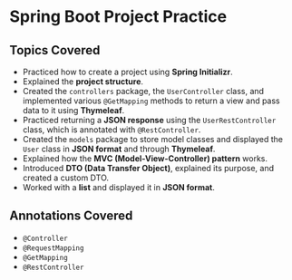 # Spring Boot Project Practice  

## Topics Covered  

- Practiced how to create a project using **Spring Initializr**.  
- Explained the **project structure**.  
- Created the `controllers` package, the `UserController` class, and implemented various `@GetMapping` methods to return a view and pass data to it using **Thymeleaf**.  
- Practiced returning a **JSON response** using the `UserRestController` class, which is annotated with `@RestController`.  
- Created the `models` package to store model classes and displayed the `User` class in **JSON format** and through **Thymeleaf**.  
- Explained how the **MVC (Model-View-Controller) pattern** works.  
- Introduced **DTO (Data Transfer Object)**, explained its purpose, and created a custom DTO.  
- Worked with a **list** and displayed it in **JSON format**.  

## Annotations Covered  

- `@Controller`  
- `@RequestMapping`  
- `@GetMapping`  
- `@RestController`  

